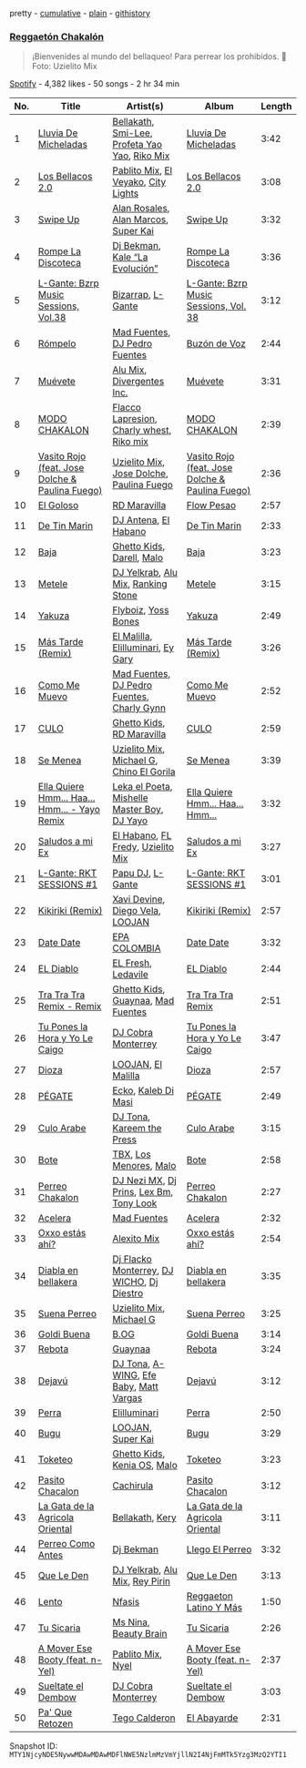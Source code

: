 pretty - [cumulative](/playlists/cumulative/37i9dQZF1DWUdsUUs0FzN4.md) - [plain](/playlists/plain/37i9dQZF1DWUdsUUs0FzN4) - [githistory](https://github.githistory.xyz/mackorone/spotify-playlist-archive/blob/main/playlists/plain/37i9dQZF1DWUdsUUs0FzN4)

### [Reggaetón Chakalón](https://open.spotify.com/playlist/37i9dQZF1DWUdsUUs0FzN4)

> ¡Bienvenides al mundo del bellaqueo! Para perrear los prohibidos\. 🍑  Foto: Uzielito Mix

[Spotify](https://open.spotify.com/user/spotify) - 4,382 likes - 50 songs - 2 hr 34 min

| No. | Title | Artist(s) | Album | Length |
|---|---|---|---|---|
| 1 | [Lluvia De Micheladas](https://open.spotify.com/track/1YAqv5QidJkRcwZo1FV6s1) | [Bellakath](https://open.spotify.com/artist/4yjm4SvYqC5FFuLbB6TyHr), [Smi\-Lee](https://open.spotify.com/artist/4kcrrhbTk7KqY1KKeonwKA), [Profeta Yao Yao](https://open.spotify.com/artist/4tXFiCOQKSg5avRjHnYJAb), [Riko Mix](https://open.spotify.com/artist/4tLNdBKmqrgKBjgcnKCdeP) | [Lluvia De Micheladas](https://open.spotify.com/album/03OMTESg6ZdhYChtszcfxw) | 3:42 |
| 2 | [Los Bellacos 2.0](https://open.spotify.com/track/1qwcMEnKKOTR6oYGPphmO7) | [Pablito Mix](https://open.spotify.com/artist/6YnCbY5kHjyJcMEUjoeyX3), [El Veyako](https://open.spotify.com/artist/5otB6JBPAGSe0Gs6waO2fM), [City Lights](https://open.spotify.com/artist/1LmRtLEIqkkFfvMaLxbJ5a) | [Los Bellacos 2.0](https://open.spotify.com/album/0jzQMCM8KzCLggzr1XI8MK) | 3:08 |
| 3 | [Swipe Up](https://open.spotify.com/track/4ShtXgPGZ6Xj0xGoK8mvkD) | [Alan Rosales](https://open.spotify.com/artist/2mi9HBpuOnJGhganiPOdbs), [Alan Marcos](https://open.spotify.com/artist/1RFuShAGN3rRIlRXQdpN4t), [Super Kai](https://open.spotify.com/artist/0F1QfgSUowc0ZpxE4bvtkK) | [Swipe Up](https://open.spotify.com/album/2nSrXIdqNv7xbENHUjYZqZ) | 3:32 |
| 4 | [Rompe La Discoteca](https://open.spotify.com/track/0eQWSNIz6EqM0DybEyOsJR) | [Dj Bekman](https://open.spotify.com/artist/3PHuVxvrf7wtssAIDL3D8F), [Kale “La Evolución”](https://open.spotify.com/artist/57T1dRrwZqZJbR6VC6wDRz) | [Rompe La Discoteca](https://open.spotify.com/album/73gxcM9ox886mJZrRQPDhi) | 3:36 |
| 5 | [L\-Gante: Bzrp Music Sessions, Vol.38](https://open.spotify.com/track/1Crj1zkRMpsEjb9NOR6Zof) | [Bizarrap](https://open.spotify.com/artist/716NhGYqD1jl2wI1Qkgq36), [L\-Gante](https://open.spotify.com/artist/4YYxffPVDFe9XoqqbRW6Bq) | [L\-Gante: Bzrp Music Sessions, Vol\. 38](https://open.spotify.com/album/6ScNKLKYY6rpgCIJThLnMH) | 3:12 |
| 6 | [Rómpelo](https://open.spotify.com/track/2DTKvhMEE6pTJAKu3uv6Ks) | [Mad Fuentes](https://open.spotify.com/artist/6fzh7nbhTUmqHUlx7a6DFW), [DJ Pedro Fuentes](https://open.spotify.com/artist/6Ez7LiWGLxUAl9Gso9zEDs) | [Buzón de Voz](https://open.spotify.com/album/4BkaOPT7FUQj23tVW5AE3T) | 2:44 |
| 7 | [Muévete](https://open.spotify.com/track/6hWx6ly9alU4e3UXybN0EU) | [Alu Mix](https://open.spotify.com/artist/7yiq52SDJKenHVST8xGCuF), [Divergentes Inc.](https://open.spotify.com/artist/53GvbDsSidYJZCdCrOcGgI) | [Muévete](https://open.spotify.com/album/6spUBYcMPDm3ANEmoVxrdo) | 3:31 |
| 8 | [MODO CHAKALON](https://open.spotify.com/track/5YZfSRxRixDOVR2O5AQL1F) | [Flacco Lapresion](https://open.spotify.com/artist/0vOkRmt817dkOS5As5CBlm), [Charly whest](https://open.spotify.com/artist/5EZZZ6q2iwiuxkTE0DK3os), [Riko mix](https://open.spotify.com/artist/7xI6d9mjFghcnsmZc3Gfv5) | [MODO CHAKALON](https://open.spotify.com/album/4nsCbDdqTlSIIuHxE4KctY) | 2:39 |
| 9 | [Vasito Rojo \(feat\. Jose Dolche & Paulina Fuego\)](https://open.spotify.com/track/29WGTtAAeQgyFEh95FqqgL) | [Uzielito Mix](https://open.spotify.com/artist/7wgrXbrp9RJQMri26GZgyH), [Jose Dolche](https://open.spotify.com/artist/52wmMMnrrpKH0caPjpTiUy), [Paulina Fuego](https://open.spotify.com/artist/08ISOfeZVfZ3SdGtTyYKM0) | [Vasito Rojo \(feat\. Jose Dolche & Paulina Fuego\)](https://open.spotify.com/album/3FprduKLlWaTGdIB7MMxRQ) | 2:36 |
| 10 | [El Goloso](https://open.spotify.com/track/68QtlyBrzD98s4phcL1fx2) | [RD Maravilla](https://open.spotify.com/artist/0nQKjof7jr673bYRKIHqe4) | [Flow Pesao](https://open.spotify.com/album/6DL7KLWzBh9VSX0Zaf4LM3) | 2:57 |
| 11 | [De Tin Marin](https://open.spotify.com/track/5S4pezCIx9zIz1xRVcdOOP) | [DJ Antena](https://open.spotify.com/artist/3x4HzYxQSgtmomxVVlCEiW), [El Habano](https://open.spotify.com/artist/4IzIgAufROQT2ITqlUv0ya) | [De Tin Marin](https://open.spotify.com/album/236aS4CdWzVT1aP9247gf4) | 2:33 |
| 12 | [Baja](https://open.spotify.com/track/0ZqOX97C7KnilyWo1ljzZ4) | [Ghetto Kids](https://open.spotify.com/artist/6XvKTz2XRPwlry0UdjqoKq), [Darell](https://open.spotify.com/artist/1TtXnWcUs0FCkaZDPGYHdf), [Malo](https://open.spotify.com/artist/3voOTPDg4JXGVLVWG6wfeb) | [Baja](https://open.spotify.com/album/77vo9DDNZ9uYym1opTF8yE) | 3:23 |
| 13 | [Metele](https://open.spotify.com/track/0bhNA2f3YxwP2dNo1BTbcB) | [DJ Yelkrab](https://open.spotify.com/artist/0milslSIsAqYn2xHggVtB5), [Alu Mix](https://open.spotify.com/artist/7yiq52SDJKenHVST8xGCuF), [Ranking Stone](https://open.spotify.com/artist/2vThUcryaKNLhULHOzP3eH) | [Metele](https://open.spotify.com/album/57XcVUDgQmW2OWvHIu4I3l) | 3:15 |
| 14 | [Yakuza](https://open.spotify.com/track/7Jyk0UOKEfXbcuZPEYqe3S) | [Flyboiz](https://open.spotify.com/artist/1v6yTtwOltsxSmIqLqXe6V), [Yoss Bones](https://open.spotify.com/artist/0SmgVe3giVHaJjGmIz8xA4) | [Yakuza](https://open.spotify.com/album/20xl5EPX6JtQERzwcpzIVs) | 2:49 |
| 15 | [Más Tarde \(Remix\)](https://open.spotify.com/track/46kwFYNCjWyNtc92c8ShxN) | [El Malilla](https://open.spotify.com/artist/6BV37tKh6pY97mnNdTCzly), [Elilluminari](https://open.spotify.com/artist/0BHo5QBLAjH32hoe4xHGYq), [Ey Gary](https://open.spotify.com/artist/4b4iRS4BUIkDBteNwGc9Ww) | [Más Tarde \(Remix\)](https://open.spotify.com/album/73YYxkYl0FlBgD2uhfeTHR) | 3:26 |
| 16 | [Como Me Muevo](https://open.spotify.com/track/5LvqbMx39IhZNUBz4YQG3b) | [Mad Fuentes](https://open.spotify.com/artist/6fzh7nbhTUmqHUlx7a6DFW), [DJ Pedro Fuentes](https://open.spotify.com/artist/6Ez7LiWGLxUAl9Gso9zEDs), [Charly Gynn](https://open.spotify.com/artist/3ozO2Uj1PEP2h2SzFVTgYT) | [Como Me Muevo](https://open.spotify.com/album/4UX6wYvUssV4rHu35NHJEx) | 2:52 |
| 17 | [CULO](https://open.spotify.com/track/12DGHYNvwPA5wFtxKQoeNZ) | [Ghetto Kids](https://open.spotify.com/artist/6XvKTz2XRPwlry0UdjqoKq), [RD Maravilla](https://open.spotify.com/artist/0nQKjof7jr673bYRKIHqe4) | [CULO](https://open.spotify.com/album/4nwxFDlSeRxlPhz0w0cDO9) | 2:59 |
| 18 | [Se Menea](https://open.spotify.com/track/3mbKLIppSw6vqWidiuMd53) | [Uzielito Mix](https://open.spotify.com/artist/7wgrXbrp9RJQMri26GZgyH), [Michael G](https://open.spotify.com/artist/52vhIE7TjnC3Cxd7ZOWJZ3), [Chino El Gorila](https://open.spotify.com/artist/3F1DM59crNsFkIY0ydIlO6) | [Se Menea](https://open.spotify.com/album/29QUuLDAgelu6uM7zmh4CM) | 3:39 |
| 19 | [Ella Quiere Hmm..\. Haa..\. Hmm..\. \- Yayo Remix](https://open.spotify.com/track/0QN1rkBy3D6j9Yw3Czlcsc) | [Leka el Poeta](https://open.spotify.com/artist/4SdKFy0lyBsw0SHbNH9GXV), [Mishelle Master Boy](https://open.spotify.com/artist/2WWRppMwIjyXY2AIGg8Dl5), [DJ Yayo](https://open.spotify.com/artist/6sPVGPkxslll1c4pdHvxYh) | [Ella Quiere Hmm..\. Haa..\. Hmm...](https://open.spotify.com/album/0D6DGiSFytv1dzqjAvy05D) | 3:32 |
| 20 | [Saludos a mi Ex](https://open.spotify.com/track/3dUOKJwVYnbcrBHDfTsUbL) | [El Habano](https://open.spotify.com/artist/4IzIgAufROQT2ITqlUv0ya), [FL Fredy](https://open.spotify.com/artist/6EIHM1u3DGXpB32niTwNM7), [Uzielito Mix](https://open.spotify.com/artist/7wgrXbrp9RJQMri26GZgyH) | [Saludos a mi Ex](https://open.spotify.com/album/16klZLbGbOLRdWBajsPztk) | 3:27 |
| 21 | [L\-Gante: RKT SESSIONS \#1](https://open.spotify.com/track/4A9u8OrzFYbxdjiydkNdUi) | [Papu DJ](https://open.spotify.com/artist/1Z7q2glJYLsPpPoPIgBjdE), [L\-Gante](https://open.spotify.com/artist/4YYxffPVDFe9XoqqbRW6Bq) | [L\-Gante: RKT SESSIONS \#1](https://open.spotify.com/album/530tno9W2FoIzPffRMOyGG) | 3:01 |
| 22 | [Kikiriki \(Remix\)](https://open.spotify.com/track/4UW8WLhpOaoueGpiBgeqDT) | [Xavi Devine](https://open.spotify.com/artist/5iJmISAR5cLDLOuQYwirYu), [Diego Vela](https://open.spotify.com/artist/3T7Q7B1ozi2NOI1ClulTnI), [LOOJAN](https://open.spotify.com/artist/7lXN2zsTNeVB1MM7rIrWnI) | [Kikiriki \(Remix\)](https://open.spotify.com/album/6IXMB4nKGjF6ZgyKX39v47) | 2:57 |
| 23 | [Date Date](https://open.spotify.com/track/4JcuKNOS0F59j9jxZXSDP9) | [EPA COLOMBIA](https://open.spotify.com/artist/2IhzfygetoEC4ELz0vop6Q) | [Date Date](https://open.spotify.com/album/2uclE8FZd2pzAH77DQVVr1) | 3:32 |
| 24 | [EL Diablo](https://open.spotify.com/track/65qVVGOzeUT86NHwhzhVKj) | [EL Fresh](https://open.spotify.com/artist/5SKKmrCayBdpFX1A7l42Cw), [Ledavile](https://open.spotify.com/artist/4Mm3QHdKwWmHLI6tHYhORk) | [EL Diablo](https://open.spotify.com/album/3vBeETbf9fHvGiQ4YBmEZI) | 2:44 |
| 25 | [Tra Tra Tra Remix \- Remix](https://open.spotify.com/track/4YqCBC4FwzGXuhixt5cgmm) | [Ghetto Kids](https://open.spotify.com/artist/6XvKTz2XRPwlry0UdjqoKq), [Guaynaa](https://open.spotify.com/artist/0BqURncJM5B1BBu7UM51eq), [Mad Fuentes](https://open.spotify.com/artist/6fzh7nbhTUmqHUlx7a6DFW) | [Tra Tra Tra Remix](https://open.spotify.com/album/4TntWxJmNQSZJGcj3ewRBc) | 2:51 |
| 26 | [Tu Pones la Hora y Yo Le Caigo](https://open.spotify.com/track/4AJzH1HTwBcfxTH5F2hO4g) | [DJ Cobra Monterrey](https://open.spotify.com/artist/4irQCuA0Tlt4vyXvfcuz2p) | [Tu Pones la Hora y Yo Le Caigo](https://open.spotify.com/album/2sAoBj5Mpq2h9p3bVt1nKa) | 3:47 |
| 27 | [Dioza](https://open.spotify.com/track/5Wll8fBMWCf3jeqFg0zmeR) | [LOOJAN](https://open.spotify.com/artist/7lXN2zsTNeVB1MM7rIrWnI), [El Malilla](https://open.spotify.com/artist/6BV37tKh6pY97mnNdTCzly) | [Dioza](https://open.spotify.com/album/1lvjgKQrIdVvCW1br8seek) | 2:57 |
| 28 | [PÉGATE](https://open.spotify.com/track/6OwKm3AXpkr6nO8Rid5e75) | [Ecko](https://open.spotify.com/artist/2Jb9jVnCpWkXtoGznFJ6bF), [Kaleb Di Masi](https://open.spotify.com/artist/5U5wYVqrbD6J8SK4kNhau4) | [PÉGATE](https://open.spotify.com/album/4JP9WAcqSyTOaA0DVpMh03) | 2:49 |
| 29 | [Culo Arabe](https://open.spotify.com/track/4B4ayQqNLHv3fU2d2ln7iD) | [DJ Tona](https://open.spotify.com/artist/5MzTbNyy68X6pjcq1zMzxB), [Kareem the Press](https://open.spotify.com/artist/0TNzbgKXLX3V6CbbnQ6fpm) | [Culo Arabe](https://open.spotify.com/album/5vJcPE9KIFh0uxczunFUIT) | 3:15 |
| 30 | [Bote](https://open.spotify.com/track/2RArte8IU0pyq88x5W5xzV) | [TBX](https://open.spotify.com/artist/5fU21ZKt2txkO1sEOI5rwp), [Los Menores](https://open.spotify.com/artist/51YrdVc67EHkCDRJMHxJal), [Malo](https://open.spotify.com/artist/3voOTPDg4JXGVLVWG6wfeb) | [Bote](https://open.spotify.com/album/7aB9Nj7knwtrKbUSfYEgSH) | 2:58 |
| 31 | [Perreo Chakalon](https://open.spotify.com/track/7z7SALpfsx48bsq8t1oOTB) | [DJ Nezi MX](https://open.spotify.com/artist/0oYJR2nTn39HeqQ7R9hzqc), [Dj Prins](https://open.spotify.com/artist/3mMrVumqOumtbPF1Ukkved), [Lex Bm](https://open.spotify.com/artist/63TDkk5Yid7TKqMJfxSBwM), [Tony Look](https://open.spotify.com/artist/5b3ZgIoRuMv0jzvg6Tcaz4) | [Perreo Chakalon](https://open.spotify.com/album/29JIFgA6E5ZpORh0FItPmx) | 2:27 |
| 32 | [Acelera](https://open.spotify.com/track/7ixpPg981MDTWJEY54pnRw) | [Mad Fuentes](https://open.spotify.com/artist/6fzh7nbhTUmqHUlx7a6DFW) | [Acelera](https://open.spotify.com/album/2yLvsTfL0erLPPohKuzi3O) | 2:32 |
| 33 | [Oxxo estás ahí?](https://open.spotify.com/track/12QZtyonVLker8V95gYTGB) | [Alexito Mix](https://open.spotify.com/artist/1EJlMs9YAmWYkkZrQ01DK4) | [Oxxo estás ahí?](https://open.spotify.com/album/1H4Hnnwor3aM8Ceeby2c6N) | 2:54 |
| 34 | [Diabla en bellakera](https://open.spotify.com/track/6Tm42ujjFYSmYPG2t0QCbu) | [Dj Flacko Monterrey](https://open.spotify.com/artist/1wNss5CYWZXudK9XnuMLbX), [DJ WICHO](https://open.spotify.com/artist/6RcXXVJ0cB3cKnc8PhQSZg), [Dj Diestro](https://open.spotify.com/artist/3WWMZusY0DgheUWKhTVx9j) | [Diabla en bellakera](https://open.spotify.com/album/04s4sX5A9qSqbNajrtZ2Rw) | 3:35 |
| 35 | [Suena Perreo](https://open.spotify.com/track/5DizCtWxvshIngUI3SqQ86) | [Uzielito Mix](https://open.spotify.com/artist/7wgrXbrp9RJQMri26GZgyH), [Michael G](https://open.spotify.com/artist/52vhIE7TjnC3Cxd7ZOWJZ3) | [Suena Perreo](https://open.spotify.com/album/65ZMs4WTkn1nmRGYxJQffs) | 3:25 |
| 36 | [Goldi Buena](https://open.spotify.com/track/0yKV1lGKbIOmWUDOoEu7PE) | [B.OG](https://open.spotify.com/artist/3S9Hg7sRKhmtWunFZ2yAYP) | [Goldi Buena](https://open.spotify.com/album/7mCziNGhAO2XFa0HwgZNSq) | 3:14 |
| 37 | [Rebota](https://open.spotify.com/track/2YRvdf9cdS88y1wB1WhKoE) | [Guaynaa](https://open.spotify.com/artist/0BqURncJM5B1BBu7UM51eq) | [Rebota](https://open.spotify.com/album/0WtvTluO0QSmXndhOydGDA) | 3:24 |
| 38 | [Dejavú](https://open.spotify.com/track/6UJYf3tf4XzWYTsRT3eBHU) | [DJ Tona](https://open.spotify.com/artist/5MzTbNyy68X6pjcq1zMzxB), [A\-WING](https://open.spotify.com/artist/2zj5Z9L8qLFrcdkRHsLek9), [Efe Baby](https://open.spotify.com/artist/1ezrMxapdeMeP6a7brwkWq), [Matt Vargas](https://open.spotify.com/artist/4UjXGM1HMpliImxMOdiiTz) | [Dejavú](https://open.spotify.com/album/73oiVusyAWk7MXV2bavtIf) | 3:12 |
| 39 | [Perra](https://open.spotify.com/track/53GuGDwZqQUA9kATFaV7sS) | [Elilluminari](https://open.spotify.com/artist/0BHo5QBLAjH32hoe4xHGYq) | [Perra](https://open.spotify.com/album/1kec7f2wOhyUOsPbbfQgou) | 2:50 |
| 40 | [Bugu](https://open.spotify.com/track/6WV7h73AArddBvXjExvYS9) | [LOOJAN](https://open.spotify.com/artist/7lXN2zsTNeVB1MM7rIrWnI), [Super Kai](https://open.spotify.com/artist/0F1QfgSUowc0ZpxE4bvtkK) | [Bugu](https://open.spotify.com/album/2WPELRRTwKBNh48B32Xd7Q) | 3:29 |
| 41 | [Toketeo](https://open.spotify.com/track/0pRgURvgp75RPKjTGQodau) | [Ghetto Kids](https://open.spotify.com/artist/6XvKTz2XRPwlry0UdjqoKq), [Kenia OS](https://open.spotify.com/artist/31VFEohvhOUKrtAONEBhMG), [Malo](https://open.spotify.com/artist/3voOTPDg4JXGVLVWG6wfeb) | [Toketeo](https://open.spotify.com/album/42gM3PcVUatLaI2izJ6jmz) | 3:23 |
| 42 | [Pasito Chacalon](https://open.spotify.com/track/66OXBVfGaka7L38l50OMOW) | [Cachirula](https://open.spotify.com/artist/5vcFoQxKd0ZpA178xDU12G) | [Pasito Chacalon](https://open.spotify.com/album/53R6GRQ1RYE0H4dn1xwdBW) | 3:12 |
| 43 | [La Gata de la Agricola Oriental](https://open.spotify.com/track/03QlQ3jX2glFnxCj8maCta) | [Bellakath](https://open.spotify.com/artist/4yjm4SvYqC5FFuLbB6TyHr), [Kery](https://open.spotify.com/artist/3AChMKkXbtIh9WEFhLRk2m) | [La Gata de la Agricola Oriental](https://open.spotify.com/album/0wX6GEW24hy1sAHgiZswlC) | 3:11 |
| 44 | [Perreo Como Antes](https://open.spotify.com/track/5InIuRBCKBEiSboJnliVQo) | [Dj Bekman](https://open.spotify.com/artist/3PHuVxvrf7wtssAIDL3D8F) | [Llego El Perreo](https://open.spotify.com/album/4Vb6NhgiW727CjOYxrlFnP) | 3:32 |
| 45 | [Que Le Den](https://open.spotify.com/track/7exmywvlfWdBhc2dLI7z4j) | [DJ Yelkrab](https://open.spotify.com/artist/0milslSIsAqYn2xHggVtB5), [Alu Mix](https://open.spotify.com/artist/7yiq52SDJKenHVST8xGCuF), [Rey Pirin](https://open.spotify.com/artist/1ViM1nVwtJmRm5CSXyU0U9) | [Que Le Den](https://open.spotify.com/album/61VKPG8wyuhRCpKW8CUPAr) | 3:13 |
| 46 | [Lento](https://open.spotify.com/track/6bMSP5IyrfELhfMy93KPYT) | [Nfasis](https://open.spotify.com/artist/5ypEYwWaSgtjBPCPcredFM) | [Reggaeton Latino Y Más](https://open.spotify.com/album/5CYsAeq9qjHS4HXS90K3kV) | 1:50 |
| 47 | [Tu Sicaria](https://open.spotify.com/track/6fatMybX8VmHUpaxVcXzrz) | [Ms Nina](https://open.spotify.com/artist/43Hr2FjhVehkROIIEb7EfQ), [Beauty Brain](https://open.spotify.com/artist/3KsfLbdoFjSnXT2QUK7ooR) | [Tu Sicaria](https://open.spotify.com/album/4iCyHaLNulNpWU8KzBlySV) | 2:26 |
| 48 | [A Mover Ese Booty \(feat\. n\-Yel\)](https://open.spotify.com/track/04SjhfpIKuLzsxCUYY838j) | [Pablito Mix](https://open.spotify.com/artist/6YnCbY5kHjyJcMEUjoeyX3), [Nyel](https://open.spotify.com/artist/5kwCLUDUVzT4sQinTSJ2a5) | [A Mover Ese Booty \(feat\. n\-Yel\)](https://open.spotify.com/album/2VHXKpkQNthOvzq6TVEq3A) | 2:37 |
| 49 | [Sueltate el Dembow](https://open.spotify.com/track/6lW3Zxh9wBch3cNrTMicSq) | [DJ Cobra Monterrey](https://open.spotify.com/artist/4irQCuA0Tlt4vyXvfcuz2p) | [Sueltate el Dembow](https://open.spotify.com/album/19REskE6qmcBnveMqcIQx7) | 3:03 |
| 50 | [Pa' Que Retozen](https://open.spotify.com/track/5YJ4BVvTFmVCxUyhKejHfR) | [Tego Calderon](https://open.spotify.com/artist/3SUT1jjM5hzZj9TLfLZGIP) | [El Abayarde](https://open.spotify.com/album/6Q1kiSijkaHwoCwZUHW6IY) | 2:31 |

Snapshot ID: `MTY1NjcyNDE5NywwMDAwMDAwMDFlNWE5NzlmMzVmYjllN2I4NjFmMTk5Yzg3MzQ2YTI1`
